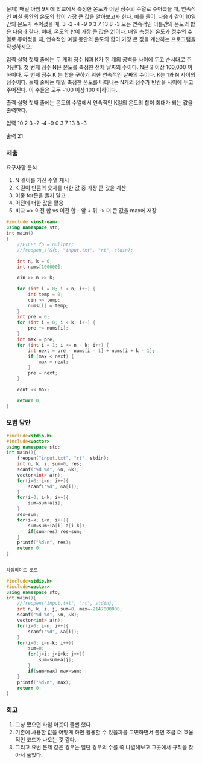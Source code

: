 문제)
매일 아침 9시에 학교에서 측정한 온도가 어떤 정수의 수열로 주어졌을 때, 연속적인 며칠
동안의 온도의 합이 가장 큰 값을 알아보고자 한다.
예를 들어, 다음과 같이 10일 간의 온도가 주어졌을 때, 3 -2 -4 -9 0 3 7 13 8 -3 모든
연속적인 이틀간의 온도의 합은 다음과 같다.
이때, 온도의 합이 가장 큰 값은 21이다.
매일 측정한 온도가 정수의 수열로 주어졌을 때, 연속적인 며칠 동안의 온도의 합이 가장 큰
값을 계산하는 프로그램을 작성하시오. 

입력 설명
첫째 줄에는 두 개의 정수 N과 K가 한 개의 공백을 사이에 두고 순서대로 주어진다. 첫 번째
정수 N은 온도를 측정한 전체 날짜의 수이다. N은 2 이상 100,000 이하이다. 두 번째 정수 K
는 합을 구하기 위한 연속적인 날짜의 수이다. K는 1과 N 사이의 정수이다. 둘째 줄에는 매일
측정한 온도를 나타내는 N개의 정수가 빈칸을 사이에 두고 주어진다. 이 수들은 모두 -100
이상 100 이하이다. 

출력 설명
첫째 줄에는 온도의 수열에서 연속적인 K일의 온도의 합이 최대가 되는 값을 출력한다.

입력
10 2
3 -2 -4 -9 0 3 7 13 8 -3

출력
21

### 제출
요구사항 분석
1. N 길이를 가진 수열 제시
2. K 길이 만큼의 숫자를 더한 값 중 가장 큰 값을 계산
3. 이중 for문을 돌지 말고
4. 이전에 더한 값을 활용 
5. 비교
 => 이전 합 vs 이전 합 - 앞 + 뒤 -> 더 큰 값을 max에 저장
``` Cpp
#include <iostream> 
using namespace std;
int main()
{
	//FILE* fp = nullptr;
	//freopen_s(&fp, "input.txt", "rt", stdin);
	
	int n, k = 0;
	int nums[100000];

	cin >> n >> k;

	for (int i = 0; i < n; i++) {
		int temp = 0;
		cin >> temp;
		nums[i] = temp;
	}
	int pre = 0;
	for (int i = 0; i < k; i++) {
		pre += nums[i];
	}
	int max = pre;
	for (int i = 1; i <= n - k; i++) {
		int next = pre - nums[i - 1] + nums[i + k - 1];
		if (max < next) {
			max = next;
		}
		pre = next;
	}

	cout << max;

	return 0;
}
```

### 모범 답안

``` Cpp
#include<stdio.h>
#include<vector>
using namespace std;			
int main(){
	freopen("input.txt", "rt", stdin);
	int n, k, i, sum=0, res;
	scanf("%d %d", &n, &k);
	vector<int> a(n);
	for(i=0; i<n; i++){
		scanf("%d", &a[i]);
	}
	for(i=0; i<k; i++){
		sum=sum+a[i];
	}
	res=sum;
	for(i=k; i<n; i++){
		sum=sum+(a[i]-a[i-k]);
		if(sum>res) res=sum;
	}
	printf("%d\n", res);
	return 0;
}


타임리미트 코드

#include<stdio.h>
#include<vector>
using namespace std;			
int main(){
	//freopen("input.txt", "rt", stdin);
	int n, k, i, j, sum=0, max=-2147000000;
	scanf("%d %d", &n, &k);
	vector<int> a(n);
	for(i=0; i<n; i++){
		scanf("%d", &a[i]);
	}
	for(i=0; i<n-k; i++){
		sum=0;
		for(j=i; j<i+k; j++){
			sum=sum+a[j];
		}
		if(sum>max) max=sum;
	}
	printf("%d\n", max);
	return 0;
}
```

### 회고

1. 그냥 짰으면 타임 아웃이 뜰뻔 했다.
2. 기존에 사용한 값을 어떻게 하면 활용할 수 있을까를 고민하면서 풀면 조금 더 효율적인 코드가 나오는 것 같다.
3. 그리고 요번 문제 같은 경우는 일단 경우의 수를 쭉 나열해보고 그곳에서 규칙을 찾아서 풀었다.